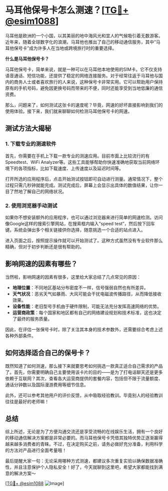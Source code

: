 # 马耳他保号卡怎么测速？[[TG💪+ @esim1088](https://t.me/s/esim1088)]

马耳他是欧洲的一个小国，以其美丽的地中海风光和宜人的气候吸引着无数游客。近年来，随着全球数字化的浪潮，马耳他也推出了自己的移动通信服务，其中“马耳他保号卡”成为许多人在当地或跨境旅行时的重要选择。

**什么是马耳他保号卡？**

马耳他保号卡，简单来说，就是一种可以在马耳他本地使用的SIM卡。它不仅支持语音通话、短信功能，还提供了稳定的网络连接服务。对于经常往返于马耳他与国内的商务人士或者喜欢旅行的人来说，这种保号卡非常实用。它可以帮助用户保持原有的手机号码，避免因更换号码而带来的不便，同时还能享受到当地低廉的通信资费。

那么，问题来了，如何测试这张卡的速度呢？毕竟，网速的好坏直接影响到我们的使用体验。接下来，我们就来聊聊如何检测马耳他保号卡的网速。

## 测试方法大揭秘

### 1. 下载专业的测速软件

首先，你需要在手机上下载一款专业的测速应用。目前市面上比较流行的有Speedtest、WiFi Analyzer等。这些工具能够帮助你快速准确地获取当前网络环境下的各项指标，比如下载速度、上传速度以及延迟时间等。

打开所选的应用程序后，点击开始测试按钮即可自动进行测量。通常情况下，整个过程只需几秒钟就能完成。测试完成后，屏幕上会显示出具体的数值结果，让你一目了然地了解自己的网络状况。

### 2. 使用浏览器手动测试

如果你不想安装额外的应用程序，也可以通过浏览器来进行简单的网速检测。访问像Google这样的搜索引擎网站，在搜索框内输入“speed test”，然后按下回车键。系统会弹出多个相关链接供你选择，随意挑选一个合适的站点进入。

进入页面之后，按照提示操作就可以开始测试了。这种方式虽然没有专业软件那么精确，但对于初步判断还是很有帮助的。

## 影响网速的因素有哪些？

当然啦，影响网速的因素有很多，这里给大家总结了几点常见的原因：

- **地理位置**：不同地区基站分布密度不一样，信号强弱自然也有所差异。
- **天气状况**：恶劣天气如暴雨、大风可能会干扰电磁波传播路径，从而降低接收效果。
- **设备性能**：老旧型号手机由于硬件限制，可能无法充分发挥高速网络的优势。
- **运营商政策**：每个国家和地区都有自己的网络建设规划和技术标准，这也决定了最终的服务质量。

因此，在评估一张保号卡时，除了关注其本身的技术参数外，还需要综合考虑上述各种外部条件。

## 如何选择适合自己的保号卡？

既然知道了如何测速，那么接下来就要思考如何挑选一款真正适合自己需求的产品了。首先，你需要明确自己主要使用该卡片的目的——是为了打电话聊天还是更多依赖于互联网？其次，查看各大运营商提供的套餐内容，包括但不限于流量额度、通话分钟数以及国际漫游费用等细节信息。

此外，还可以参考其他用户的评价反馈，从中吸取经验教训。毕竟别人的经验教训往往是最好的老师嘛！

## 总结

综上所述，无论是为了方便沟通交流还是享受流畅的在线娱乐生活，拥有一个良好的移动通信解决方案都是非常必要的。而马耳他保号卡凭借其独特优势正逐渐赢得越来越多消费者的青睐。不过，在决定购买之前，请务必做好充分准备，利用科学的方法对产品进行全面考量哦！

最后提醒大家一句：无论采用哪种方式测速，都建议多次重复实验以确保数据准确性，并且注意保护个人隐私安全！好了，今天就聊到这里吧，希望大家都能找到满意的解决方案～

[[TG💪+ @esim1088](https://t.me/s/esim1088) ![Image](https://i.postimg.cc/4NQfJmqS/Snipaste-2025-05-13-00-14-12.png)]